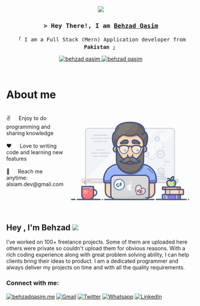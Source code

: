 <div id="header" align="center">
  <img src="https://media.giphy.com/media/3kPDmoWdBpQPNhCnUG/giphy.gif" width="500"/>
</div>
<h3 align="center">
        <samp>&gt; Hey There!, I am
                <b><a target="_blank" href="https://github.com/behzadqasim">Behzad Qasim</a></b>
        </samp>
</h3>
<p align="center"> 
  <samp>
    「 I am a Full Stack (Mern) Application developer from <b>Pakistan</b> 」
    <br>
  </samp>
</p>
<p align="center">
 <a href="https://linkedin.com/in/behzadqasim" target="_blank">
  <img src="https://img.shields.io/badge/LinkedIn-0077B5?style=for-the-badge&logo=linkedin&logoColor=white" alt="behzad qasim"/>
 </a>
 <a href="https://instagram.com/notexe.lol" target="_blank">
  <img src="https://img.shields.io/badge/Instagram-fe4164?style=for-the-badge&logo=instagram&logoColor=white" alt="behzad qasim" />
 </a> 
</p>
<br />

<!-- About Section -->
 # About me
 
<p>
 <img align="right" width="350" src="/programmer.gif" alt="Coding gif" />
  <br/>
 ✌️ &emsp; Enjoy to do programming and sharing knowledge <br/><br/>
 ❤️ &emsp; Love to writing code and learning new features<br/><br/>
 📧 &emsp; Reach me anytime: alsiam.dev@gmail.com<br/>
</p>

<br/>
<br/>
<br/>

## Hey , I'm Behzad <img src="https://media.giphy.com/media/hvRJCLFzcasrR4ia7z/giphy.gif" width="25px">
I've worked on 100+ freelance projects. Some of them are uploaded here others were private so couldn't upload them for obvious reasons.
With a rich coding experience along with great problem solving ability, I can help clients bring their ideas to product. I am a dedicated programmer and always deliver my projects on time and with all the quality requirements.


###                                         Connect with me:
[<img align="center" alt="behzadqasim.me" width="22px" src="https://cdn-icons.flaticon.com/png/512/1927/premium/1927768.png?token=exp=1647379435~hmac=1b40d462f73c1c3dd43d206b536b2b23" />][website]
[<img align="center" alt="Gmail" width="22px" src="https://cdn-icons-png.flaticon.com/512/5968/5968534.png" />][gmail]
[<img align="center" alt="Twitter" width="22px" src="https://cdn-icons-png.flaticon.com/512/174/174876.png" />][twitter]
[<img align="center" alt="Whatsapp" width="22px" src="https://cdn-icons-png.flaticon.com/512/5968/5968841.png" />][Whatsapp]
[<img align="center" alt="LinkedIn" width="22px" src="https://cdn-icons.flaticon.com/png/512/3536/premium/3536505.png?token=exp=1647379494~hmac=f5add40ad67f95da469ef7c2bb0f8f01" />][linkedin]
<br />

<!-- This section you create this variables that are used above -->
[website]: http://www.behzadqasim.me/
[gmail]: https://mail.google.com/mail/u/?authuser=getmetobehzad@gmail.com
[twitter]: https://twitter.com/evil_since_2001
[Whatsapp]: https://wa.link/esfps0
[linkedin]: https://www.linkedin.com/in/behzad-qasim-0542b9208/
